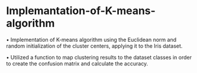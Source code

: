 # Implemantation-of-K-means-algorithm
• Implementation of K-means algorithm using the Euclidean norm and random initialization of the 
 cluster centers, applying it to the Iris dataset.
 
• Utilized a function to map clustering results to the dataset classes in order to create the 
 confusion matrix and calculate the accuracy.
